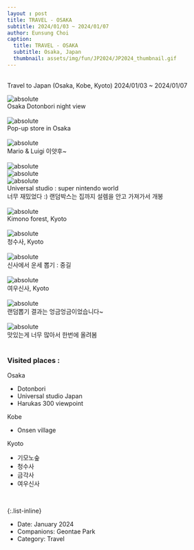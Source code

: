 ```yaml
--- 
layout : post
title: TRAVEL - OSAKA
subtitle: 2024/01/03 ~ 2024/01/07
author: Eunsung Choi
caption:
  title: TRAVEL - OSAKA
  subtitle: Osaka, Japan
  thumbnail: assets/img/fun/JP2024/JP2024_thumbnail.gif
---
```

<br><be>
Travel to Japan (Osaka, Kobe, Kyoto) <be>
2024/01/03 ~ 2024/01/07 <be>


<img data-action="zoom" class="img-fluid d-block mx-auto" src= "/assets/img/fun/JP2024/JP2024_1.jpg" alt='absolute' > <br>
Osaka Dotonbori night view <br> <br>
<img data-action="zoom" class="img-fluid d-block mx-auto" src= "/assets/img/fun/JP2024/JP2024_2.jpg" alt='absolute' > <br>
Pop-up store in Osaka <br> <br>
<img data-action="zoom" class="img-fluid d-block mx-auto" src= "/assets/img/fun/JP2024/JP2024_3.jpg" alt='absolute' > <br>
Mario & Luigi 이얏후~ <br> <br>
<img data-action="zoom" class="img-fluid d-block mx-auto" src= "/assets/img/fun/JP2024/JP2024_4.jpg" alt='absolute' > <br>
<img data-action="zoom" class="img-fluid d-block mx-auto" src= "/assets/img/fun/JP2024/JP2024_5.jpg" alt='absolute' > <br>
<img data-action="zoom" class="img-fluid d-block mx-auto" src= "/assets/img/fun/JP2024/JP2024_6.jpg" alt='absolute' > <br>
Universal studio : super nintendo world <br>
너무 재밌었다 :) 랜덤박스는 집까지 설렘을 안고 가져가서 개봉
<br> <br>
<img data-action="zoom" class="img-fluid d-block mx-auto" src= "/assets/img/fun/JP2024/JP2024_7.jpg" alt='absolute' > <br>
Kimono forest, Kyoto
<br> <br>
<img data-action="zoom" class="img-fluid d-block mx-auto" src= "/assets/img/fun/JP2024/JP2024_8.jpg" alt='absolute' > <br>
청수사, Kyoto
<br> <br>
<img data-action="zoom" class="img-fluid d-block mx-auto" src= "/assets/img/fun/JP2024/JP2024_9.jpg" alt='absolute' > <br>
신사에서 운세 뽑기 : 중길
<br> <br>
<img data-action="zoom" class="img-fluid d-block mx-auto" src= "/assets/img/fun/JP2024/JP2024_10.jpg" alt='absolute' > <br>
여우신사, Kyoto
<br> <br>
<img data-action="zoom" class="img-fluid d-block mx-auto" src= "/assets/img/fun/JP2024/JP2024_12.jpg" alt='absolute' > <br>
랜덤뽑기 결과는 엉금엉금이었습니다~
<br> <br>
<img data-action="zoom" class="img-fluid d-block mx-auto" src= "/assets/img/fun/JP2024/JP2024_foods.png" alt='absolute' > <br>
맛있는게 너무 많아서 한번에 올려봄
<br> <br>


### Visited places : <br>
Osaka
- Dotonbori
- Universal studio Japan
- Harukas 300 viewpoint

Kobe
- Onsen village

Kyoto
- 기모노숲
- 청수사
- 금각사
- 여우신사
<br>


{:.list-inline}
- Date: January 2024
- Companions: Geontae Park
- Category: Travel

  
